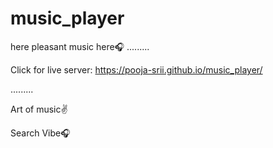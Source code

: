# music_player
here pleasant music here🎧
.........

Click for live server:
 https://pooja-srii.github.io/music_player/

.........

Art of music✌️

Search Vibe🎧
